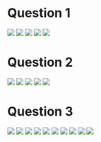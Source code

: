 # Question 1
<img src="/home/nop/cis106/Labs/lab7/1ss1">
<img src="/home/nop/cis106/Labs/lab7/1ss2">
<img src="/home/nop/cis106/Labs/lab7/1ss3">
<img src="/home/nop/cis106/Labs/lab7/1ss4">
<img src="/home/nop/cis106/Labs/lab7/1ss5">



# Question 2
<img src="/home/nop/cis106/Labs/lab7/2ss1">
<img src="/home/nop/cis106/Labs/lab7/2ss2">
<img src="/home/nop/cis106/Labs/lab7/2ss3">
<img src="/home/nop/cis106/Labs/lab7/2ss4">
<img src="/home/nop/cis106/Labs/lab7/2ss5">




# Question 3
<img src="/home/nop/cis106/Labs/lab7/3ss1">
<img src="/home/nop/cis106/Labs/lab7/3ss2">
<img src="/home/nop/cis106/Labs/lab7/3ss3">
<img src="/home/nop/cis106/Labs/lab7/3ss4">
<img src="/home/nop/cis106/Labs/lab7/3ss5">
<img src="/home/nop/cis106/Labs/lab7/3ss6">
<img src="/home/nop/cis106/Labs/lab7/3ss7">
<img src="/home/nop/cis106/Labs/lab7/3ss8">
<img src="/home/nop/cis106/Labs/lab7/3ss9">
<img src="/home/nop/cis106/Labs/lab7/3ss10">